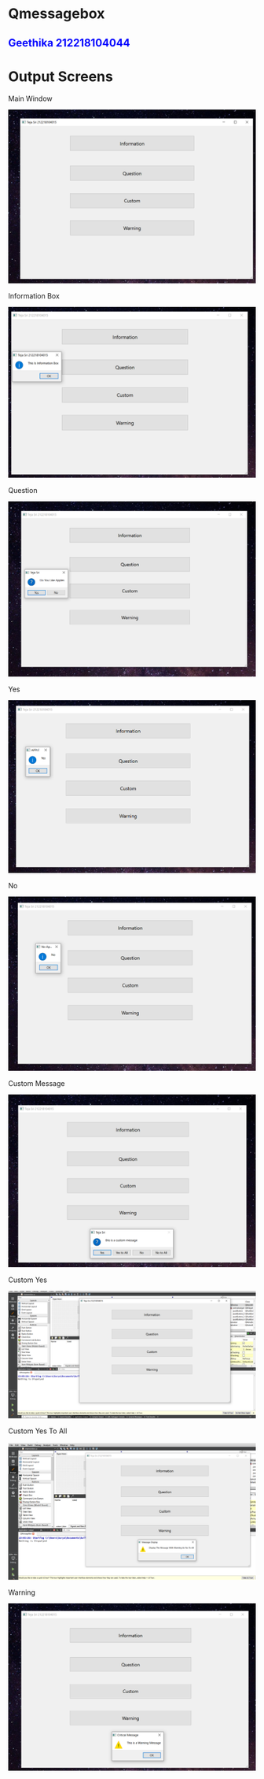 # Qmessagebox


<h2 style="color:blue">Geethika 212218104044</h2>

# Output Screens

<p>Main Window</p>
<img src="output screenshots/main.png">
<p>Information Box</p>
<img src="output screenshots/infobox.png">
<p>Question</p>
<img src="output screenshots/question.png">
<p>Yes</p>
<img src="output screenshots/yes.png">
<p>No</p>
<img src="output screenshots/no.png">
<p>Custom Message</p>
<img src="output screenshots/custom.png">
<p>Custom Yes</p>
<img src="output screenshots/custom yes.png">
<p>Custom Yes To All</p>
<img src="output screenshots/custom yestoall.png">
<p>Warning</p>
<img src="output screenshots/warning.png">
